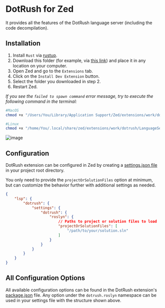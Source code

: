 # DotRush for Zed

It provides all the features of the DotRush language server (including the code decompilation).

## Installation
1. Install `Rust` via [rustup](https://www.rust-lang.org/tools/install).
2. Download this folder (for example, via [this link](https://download-directory.github.io/?url=https%3A%2F%2Fgithub.com%2FJaneySprings%2FDotRush%2Ftree%2Fmain%2Fsrc%2FZed)) and place it in any location on your computer.
3. Open Zed and go to the `Extensions` tab.
4. Click on the `Install Dev Extension` button.
5. Select the folder you downloaded in step 2.
6. Restart Zed.

*If you see the `failed to spawn command` error message, try to execute the following command in the terminal:*
```bash
#MacOS
chmod +x "/Users/You/Library/Application Support/Zed/extensions/work/dotrush/LanguageServer/dotrush"

#Linux
chmod +x "/home/You/.local/share/zed/extensions/work/dotrush/LanguageServer/dotrush"
```
 
![image](https://github.com/JaneySprings/DotRush/raw/main/assets/image5.jpg)

## Configuration

DotRush extension can be configured in Zed by creating a [settings.json file](https://zed.dev/docs/configuring-zed#settings-files) in your project root directory. 

You only need to provide the `projectOrSolutionFiles` option at minimum, but can customize the behavior further with additional settings as needed.
```json
{
    "lsp": {
        "dotrush": {
            "settings": {
                "dotrush": {
                    "roslyn": {
                        // Paths to project or solution files to load
                        "projectOrSolutionFiles": [
                            "/path/to/your/solution.sln"
                        ]
                    }
                }
            }
        }
    }
}
```

## All Configuration Options

All available configuration options can be found in the DotRush extension's [package.json](https://github.com/JaneySprings/DotRush/blob/main/package.json) file. Any option under the `dotrush.roslyn` namespace can be used in your settings file with the structure shown above.
